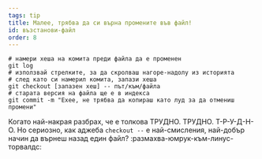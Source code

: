 ```yaml
---
tags: tip
title: Малее, трябва да си върна промените във файл!
id: възстанови-файл
order: 8
---
```


```git
# намери хеша на комита преди файла да е променен
git log
# използвай стрелките, за да скролваш нагоре-надолу из историята
# след като си намерил комита, запази хеша
git checkout [запазен хеш] -- път/към/файла
# старата версия на файла ще е в индекса
git commit -m "Ехее, не трябва да копираш като луд за да отмениш промени"
```

Когато най-накрая разбрах, че е толкова ТРУДНО. ТРУДНО. Т-Р-У-Д-Н-О. Но сериозно, как аджеба `checkout --` е най-смисления, най-добър начин да върнеш назад един файл? :размахва-юмрук-към-линус-торвалдс: